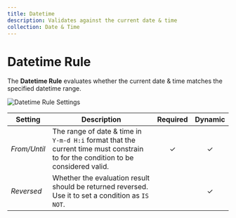 ```yaml
---
title: Datetime
description: Validates against the current date & time
collection: Date & Time
---
```


# Datetime Rule

<div class="tm-resource-icon">
    <!--@include: ./assets/rule-datetime.svg-->
</div>

The **Datetime Rule** evaluates whether the current date & time matches the specified datetime range.

![Datetime Rule Settings](./assets//rule-datetime.webp)

| Setting      | Description                                                                                                                      | Required | Dynamic  |
| ------------ | -------------------------------------------------------------------------------------------------------------------------------- | :------: | :------: |
| _From/Until_ | The range of date & time in `Y-m-d H:i` format that the current time must constrain to for the condition to be considered valid. | &#x2713; | &#x2713; |
| _Reversed_   | Whether the evaluation result should be returned reversed. Use it to set a condition as `IS NOT`.                                |          | &#x2713; |

<!--@include: ./advanced-rule-settings-->
